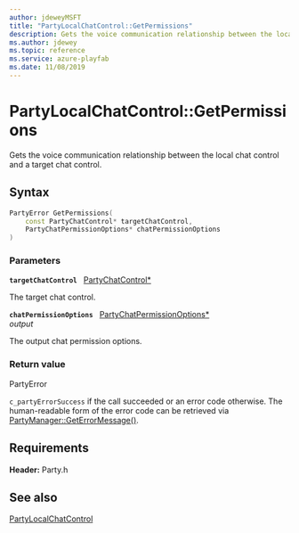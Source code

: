 ```yaml
---
author: jdeweyMSFT
title: "PartyLocalChatControl::GetPermissions"
description: Gets the voice communication relationship between the local chat control and a target chat control.
ms.author: jdewey
ms.topic: reference
ms.service: azure-playfab
ms.date: 11/08/2019
---
```


# PartyLocalChatControl::GetPermissions  

Gets the voice communication relationship between the local chat control and a target chat control.  

## Syntax  
  
```cpp
PartyError GetPermissions(  
    const PartyChatControl* targetChatControl,  
    PartyChatPermissionOptions* chatPermissionOptions  
)  
```  
  
### Parameters  
  
**`targetChatControl`** &nbsp; [PartyChatControl*](../../PartyChatControl/partychatcontrol.md)  
  
The target chat control.  
  
**`chatPermissionOptions`** &nbsp; [PartyChatPermissionOptions*](../../../enums/partychatpermissionoptions.md)  
*output*  
  
The output chat permission options.  
  
  
### Return value  
PartyError
  
```c_partyErrorSuccess``` if the call succeeded or an error code otherwise. The human-readable form of the error code can be retrieved via [PartyManager::GetErrorMessage()](../../PartyManager/methods/partymanager_geterrormessage.md).
  
  
## Requirements  
  
**Header:** Party.h
  
## See also  
[PartyLocalChatControl](../partylocalchatcontrol.md)  

  
  
